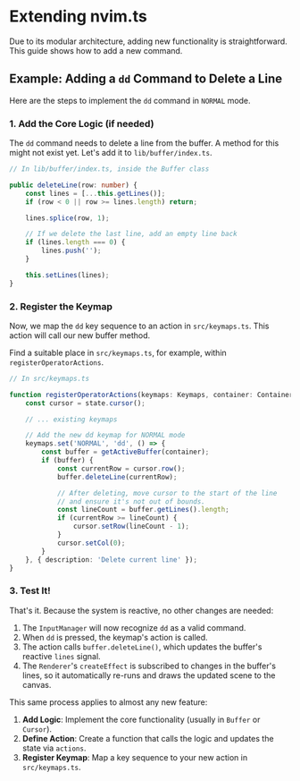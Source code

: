# Extending nvim.ts

Due to its modular architecture, adding new functionality is straightforward. This guide shows how to add a new command.

## Example: Adding a `dd` Command to Delete a Line

Here are the steps to implement the `dd` command in `NORMAL` mode.

### 1. Add the Core Logic (if needed)

The `dd` command needs to delete a line from the buffer. A method for this might not exist yet. Let's add it to `lib/buffer/index.ts`.

```typescript
// In lib/buffer/index.ts, inside the Buffer class

public deleteLine(row: number) {
    const lines = [...this.getLines()];
    if (row < 0 || row >= lines.length) return;

    lines.splice(row, 1);

    // If we delete the last line, add an empty line back
    if (lines.length === 0) {
        lines.push('');
    }

    this.setLines(lines);
}
```

### 2. Register the Keymap

Now, we map the `dd` key sequence to an action in `src/keymaps.ts`. This action will call our new buffer method.

Find a suitable place in `src/keymaps.ts`, for example, within `registerOperatorActions`.

```typescript
// In src/keymaps.ts

function registerOperatorActions(keymaps: Keymaps, container: Container) {
    const cursor = state.cursor();

    // ... existing keymaps

    // Add the new dd keymap for NORMAL mode
    keymaps.set('NORMAL', 'dd', () => {
        const buffer = getActiveBuffer(container);
        if (buffer) {
            const currentRow = cursor.row();
            buffer.deleteLine(currentRow);

            // After deleting, move cursor to the start of the line
            // and ensure it's not out of bounds.
            const lineCount = buffer.getLines().length;
            if (currentRow >= lineCount) {
                cursor.setRow(lineCount - 1);
            }
            cursor.setCol(0);
        }
    }, { description: 'Delete current line' });
}
```

### 3. Test It!

That's it. Because the system is reactive, no other changes are needed:

1.  The `InputManager` will now recognize `dd` as a valid command.
2.  When `dd` is pressed, the keymap's action is called.
3.  The action calls `buffer.deleteLine()`, which updates the buffer's reactive `lines` signal.
4.  The `Renderer`'s `createEffect` is subscribed to changes in the buffer's lines, so it automatically re-runs and draws the updated scene to the canvas.

This same process applies to almost any new feature:

1.  **Add Logic**: Implement the core functionality (usually in `Buffer` or `Cursor`).
2.  **Define Action**: Create a function that calls the logic and updates the state via `actions`.
3.  **Register Keymap**: Map a key sequence to your new action in `src/keymaps.ts`.
